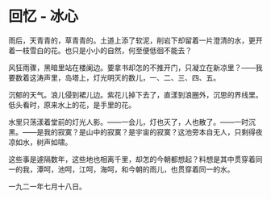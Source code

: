 # 回忆 - 冰心

雨后，天青青的，草青青的。土道上添了软泥，削岩下却留着一片澄清的水，更开着一枝雪白的花。也只是小小的自然，何至便低徊不能去？

风狂雨骤，黑暗里站在楼阑边。要拿书却怎的不推开门，只凝立在新凉里？——我要数着这涛声里，岛塔上，灯光明灭的数儿，一、二、三、四、五。

沉郁的天气。浪儿侵到裙儿边。紫花儿掉下去了，直漾到浪圈外，沉思的界线里。低头看时，原来水上的花，是手里的花。

水里只荡漾着堂前的灯光人影。——一会儿，灯也灭了，人也散了。——一时沉黑。——是我的寂寞？是山中的寂寞？是宇宙的寂寞？这池旁本自无人，只剩得夜凉如水，树声如啸。

这些事是遽隔数年，这些地也相离千里，却怎的今朝都想起？料想是其中贯穿着同一的我，潭呵，池呵，江呵，海呵，和今朝的雨儿，也贯穿着同一的水。

一九二一年七月十八日。
